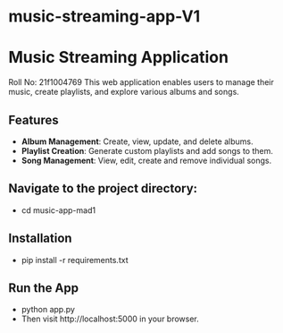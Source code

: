 # music-streaming-app-V1
# Music Streaming Application
Roll No: 21f1004769
This web application enables users to manage their music, create playlists, and explore various albums and songs.

## Features

- **Album Management**: Create, view, update, and delete albums.
- **Playlist Creation**: Generate custom playlists and add songs to them.
- **Song Management**: View, edit, create and remove individual songs.

## Navigate to the project directory:
- cd music-app-mad1

## Installation
- pip install -r requirements.txt

## Run the App
- python app.py
- Then visit http://localhost:5000 in your browser.
